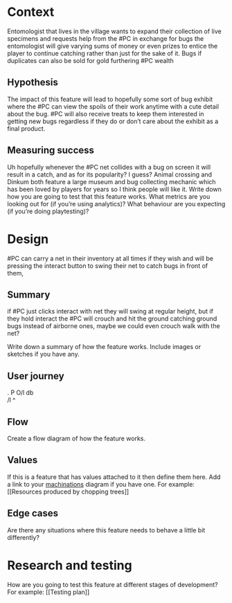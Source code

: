 # Context
Entomologist that lives in the village wants to expand their collection of live specimens and requests help from the #PC in exchange for bugs the entomologist will give varying sums of money or even prizes to entice the player to continue catching rather than just for the sake of it. Bugs if duplicates can also be sold for gold furthering #PC wealth
## Hypothesis
The impact of this feature will lead to hopefully some sort of bug exhibit where the #PC can view the spoils of their work anytime with a cute detail about the bug. #PC will also receive treats to keep them interested in getting new bugs regardless if they do or don’t care about the exhibit as a final product.
## Measuring success
Uh hopefully whenever the #PC net collides with a bug on screen it will result in a catch, and as for its popularity? I guess? Animal crossing and Dinkum both feature a large museum and bug collecting mechanic which has been loved by players for years so I think people will like it.
Write down how you are going to test that this feature works. What metrics are you looking out for (if you’re using analytics)? What behaviour are you expecting (if you’re doing playtesting)?
# Design
#PC can carry a net in their inventory at all times if they wish and will be pressing the interact button to swing their net to catch bugs in front of them, 
## Summary
if #PC just clicks interact with net they will swing at regular height, but if they hold interact the #PC will crouch and hit the ground catching ground bugs instead of airborne ones, maybe we could even crouch walk with the net?

Write down a summary of how the feature works. Include images or sketches if you have any.
## User journey
 .   P
 O/l     db  
 /l
  ^
## Flow
Create a flow diagram of how the feature works.
## Values
If this is a feature that has values attached to it then define them here.
Add a link to your [machinations](https://machinations.io/) diagram if you have one.
For example:
[[Resources produced by chopping trees]]
## Edge cases
Are there any situations where this feature needs to behave a little bit differently?
# Research and testing
How are you going to test this feature at different stages of development?
For example:
[[Testing plan]]